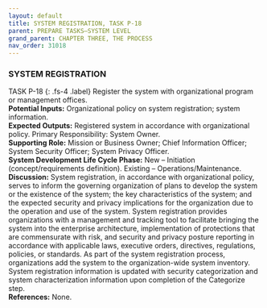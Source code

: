 ```yaml
---
layout: default
title: SYSTEM REGISTRATION, TASK P-18 
parent: PREPARE TASKS—SYSTEM LEVEL 
grand_parent: CHAPTER THREE, THE PROCESS
nav_order: 31018
---
```


### SYSTEM REGISTRATION 
TASK P-18 
{: .fs-4 .label}
Register the system with organizational program or management offices.  
**Potential Inputs:** Organizational policy on system registration; system information.   
**Expected Outputs:** Registered system in accordance with organizational policy. Primary Responsibility: System Owner.  
**Supporting Role:** Mission or Business Owner; Chief Information Officer; System Security Officer; System Privacy Officer.  
**System Development Life Cycle Phase:** New – Initiation (concept/requirements definition). Existing – Operations/Maintenance.  
**Discussion:** System registration, in accordance with organizational policy, serves to inform the governing organization of plans to develop the system or the existence of the system; the key characteristics of the system; and the expected security and privacy implications for the organization due to the operation and use of the system. System registration provides organizations with a management and tracking tool to facilitate bringing the system into the enterprise architecture, implementation of protections that are commensurate with risk, and security and privacy posture reporting in accordance with applicable laws, executive orders, directives, regulations, policies, or standards. As part of the system registration process, organizations add the system to the organization-wide system inventory. System registration information is updated with security categorization and system characterization information upon completion of the Categorize step.  
**References:** None.
